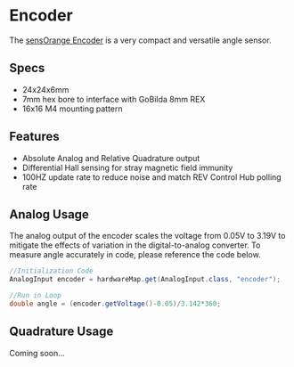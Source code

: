 # Encoder
The [sensOrange Encoder](https://sensorangerobotics.com/product/encoder) is a very compact and versatile angle sensor.

## Specs
- 24x24x6mm
- 7mm hex bore to interface with GoBilda 8mm REX
- 16x16 M4 mounting pattern

## Features

- Absolute Analog and Relative Quadrature output
- Differential Hall sensing for stray magnetic field immunity
- 100HZ update rate to reduce noise and match REV Control Hub polling rate
 

## Analog Usage
The analog output of the encoder scales the voltage from 0.05V to 3.19V to mitigate the effects of variation in the digital-to-analog converter. To measure angle accurately in code, please reference the code below. 
``` java
//Initialization Code
AnalogInput encoder = hardwareMap.get(AnalogInput.class, "encoder");

//Run in Loop
double angle = (encoder.getVoltage()-0.05)/3.142*360;
```

## Quadrature Usage
Coming soon...
